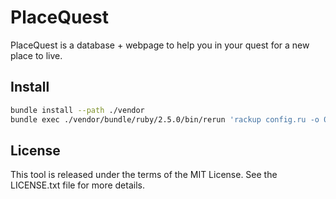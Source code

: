 # PlaceQuest

PlaceQuest is a database + webpage to help you in your quest for a new place to live.

## Install

```sh
bundle install --path ./vendor
bundle exec ./vendor/bundle/ruby/2.5.0/bin/rerun 'rackup config.ru -o 0.0.0.0 -p 4567'

```

## License

This tool is released under the terms of the MIT License. See the LICENSE.txt file for more details.
